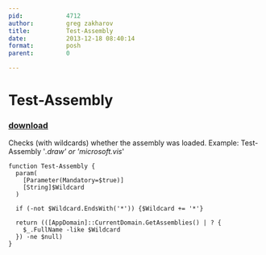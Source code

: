 ```yaml
---
pid:            4712
author:         greg zakharov
title:          Test-Assembly
date:           2013-12-18 08:40:14
format:         posh
parent:         0

---
```


# Test-Assembly

### [download](Scripts\4712.ps1)

Checks (with wildcards) whether the assembly was loaded. Example: Test-Assembly '*.draw' or 'microsoft.vis*'

```posh
function Test-Assembly {
  param(
    [Parameter(Mandatory=$true)]
    [String]$Wildcard
  )
  
  if (-not $Wildcard.EndsWith('*')) {$Wildcard += '*'}
  
  return (([AppDomain]::CurrentDomain.GetAssemblies() | ? {
    $_.FullName -like $Wildcard
  }) -ne $null)
}
```
